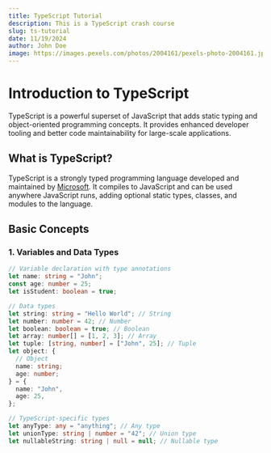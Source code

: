 ```yaml
---
title: TypeScript Tutorial
description: This is a TypeScript crash course
slug: ts-tutorial
date: 11/19/2024
author: John Doe
image: https://images.pexels.com/photos/2004161/pexels-photo-2004161.jpeg?auto=compress&cs=tinysrgb&w=600
---
```


# Introduction to TypeScript

TypeScript is a powerful superset of JavaScript that adds static typing and object-oriented programming concepts. It provides enhanced developer tooling and better code maintainability for large-scale applications.

## What is TypeScript?

TypeScript is a strongly typed programming language developed and maintained by [Microsoft](https://www.microsoft.com/). It compiles to JavaScript and can be used anywhere JavaScript runs, adding optional static types, classes, and modules to the language.

## Basic Concepts

### 1. Variables and Data Types

```typescript showLineNumbers
// Variable declaration with type annotations
let name: string = "John";
const age: number = 25;
let isStudent: boolean = true;

// Data types
let string: string = "Hello World"; // String
let number: number = 42; // Number
let boolean: boolean = true; // Boolean
let array: number[] = [1, 2, 3]; // Array
let tuple: [string, number] = ["John", 25]; // Tuple
let object: {
  // Object
  name: string;
  age: number;
} = {
  name: "John",
  age: 25,
};

// TypeScript-specific types
let anyType: any = "anything"; // Any type
let unionType: string | number = "42"; // Union type
let nullableString: string | null = null; // Nullable type
```
